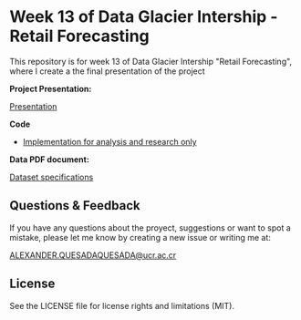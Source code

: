 # Week 13 of Data Glacier Intership - Retail Forecasting

This repository is for week 13 of Data Glacier Intership "Retail Forecasting", where I create a the final presentation of the project

**Project Presentation:**

[Presentation](Presentation/Presentation.pdf)


**Code**

- [Implementation for analysis and research only](Src/Forecast_Project.ipynb)


**Data PDF document:**

[Dataset specifications](Datadoc/Data_Intake_Report.pdf)

## Questions & Feedback

If you have any questions about the proyect, suggestions or want to spot a mistake, please let me know by creating a new issue or writing me at:

<ALEXANDER.QUESADAQUESADA@ucr.ac.cr>

## License

See the LICENSE file for license rights and limitations (MIT).
